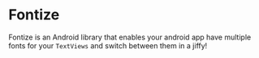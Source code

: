 # Fontize

Fontize is an Android library that enables your android app have multiple fonts for your `TextViews`
and switch  between them in a jiffy!